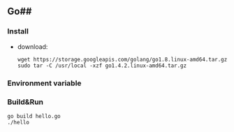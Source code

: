 
## Go##

### Install ###
- download:

	`wget https://storage.googleapis.com/golang/go1.8.linux-amd64.tar.gz` 
    `sudo tar -C /usr/local -xzf go1.4.2.linux-amd64.tar.gz`
    
### Environment variable ###


### Build&Run ###
    go build hello.go
    ./hello